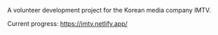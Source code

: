 A volunteer development project for the Korean media company IMTV.

Current progress: https://imtv.netlify.app/
